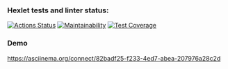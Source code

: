 ### Hexlet tests and linter status:
[![Actions Status](https://github.com/pavel-todorov/frontend-project-lvl2/workflows/hexlet-check/badge.svg)](https://github.com/pavel-todorov/frontend-project-lvl2/actions)
[![Maintainability](https://api.codeclimate.com/v1/badges/54ce0bfe088116ed72e7/maintainability)](https://codeclimate.com/github/pavel-todorov/frontend-project-lvl2/maintainability)
[![Test Coverage](https://api.codeclimate.com/v1/badges/54ce0bfe088116ed72e7/test_coverage)](https://codeclimate.com/github/pavel-todorov/frontend-project-lvl2/test_coverage)

### Demo
https://asciinema.org/connect/82badf25-f233-4ed7-abea-207976a28c2d
